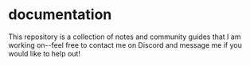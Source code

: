# documentation

This repository is a collection of notes and community guides that I am working on--feel free to contact me on Discord and message me if you would like to help out!

